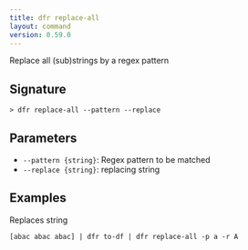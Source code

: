 ```yaml
---
title: dfr replace-all
layout: command
version: 0.59.0
---
```


Replace all (sub)strings by a regex pattern

## Signature

```> dfr replace-all --pattern --replace```

## Parameters

 -  `--pattern {string}`: Regex pattern to be matched
 -  `--replace {string}`: replacing string

## Examples

Replaces string
```shell
[abac abac abac] | dfr to-df | dfr replace-all -p a -r A
```

